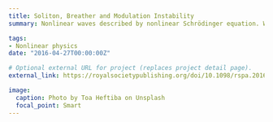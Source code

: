 ```yaml
---
title: Soliton, Breather and Modulation Instability
summary: Nonlinear waves described by nonlinear Schrödinger equation. We derived the superregular breather solution that develops from a small localized perturbation, which provide helpful insight on the nonlinear stage of modulation instability of the condensate.

tags:
- Nonlinear physics
date: "2016-04-27T00:00:00Z"

# Optional external URL for project (replaces project detail page).
external_link: https://royalsocietypublishing.org/doi/10.1098/rspa.2016.0681

image:
  caption: Photo by Toa Heftiba on Unsplash
  focal_point: Smart
---
```

